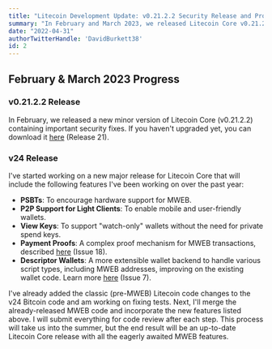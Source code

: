 ```yaml
---
title: "Litecoin Development Update: v0.21.2.2 Security Release and Progress on v24"
summary: "In February and March 2023, we released Litecoin Core v0.21.2.2 with essential security fixes. Additionally, work began on Litecoin Core v24, which will introduce significant features such as PSBTs, P2P support for light clients, view keys, payment proofs, and descriptor wallets, all aimed at enhancing functionality and security. The process is ongoing, with each step undergoing code review, and it's expected to continue into the summer. The new release will align Litecoin with Bitcoin Core and deliver long-awaited MWEB features."
date: "2022-04-31"
authorTwitterHandle: 'DavidBurkett38'
id: 2
---
```


## February & March 2023 Progress

### v0.21.2.2 Release

In February, we released a new minor version of Litecoin Core (v0.21.2.2) containing important security fixes. If you haven't upgraded yet, you can download it [here](https://example.com) (Release 21).

### v24 Release

I've started working on a new major release for Litecoin Core that will include the following features I've been working on over the past year:

- **PSBTs**: To encourage hardware support for MWEB.
- **P2P Support for Light Clients**: To enable mobile and user-friendly wallets.
- **View Keys**: To support "watch-only" wallets without the need for private spend keys.
- **Payment Proofs**: A complex proof mechanism for MWEB transactions, described [here](https://example.com) (Issue 18).
- **Descriptor Wallets**: A more extensible wallet backend to handle various script types, including MWEB addresses, improving on the existing wallet code. Learn more [here](https://example.com) (Issue 7).

I've already added the classic (pre-MWEB) Litecoin code changes to the v24 Bitcoin code and am working on fixing tests. Next, I'll merge the already-released MWEB code and incorporate the new features listed above. I will submit everything for code review after each step. This process will take us into the summer, but the end result will be an up-to-date Litecoin Core release with all the eagerly awaited MWEB features.
